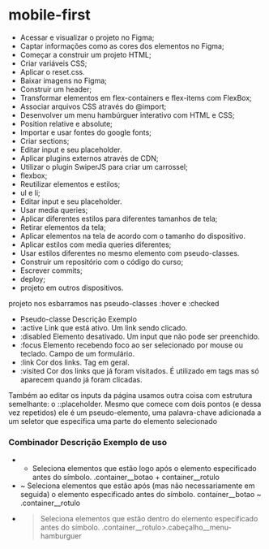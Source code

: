 # mobile-first

- Acessar e visualizar o projeto no Figma;
- Captar informações como as cores dos elementos no Figma;
- Começar a construir um projeto HTML;
- Criar variáveis CSS;
- Aplicar o reset.css.
- Baixar imagens no Figma;
- Construir um header;
- Transformar elementos em flex-containers e flex-items com FlexBox;
- Associar arquivos CSS através do @import;
- Desenvolver um menu hambúrguer interativo com HTML e CSS;
- Position relative e absolute;
- Importar e usar fontes do google fonts;
- Criar sections;
- Editar input e seu placeholder.
- Aplicar plugins externos através de CDN;
- Utilizar o plugin SwiperJS para criar um carrossel;
- flexbox;
- Reutilizar elementos e estilos;
- ul e li;
- Editar input e seu placeholder.
- Usar media queries;
- Aplicar diferentes estilos para diferentes tamanhos de tela;
- Retirar elementos da tela;
- Aplicar elementos na tela de acordo com o tamanho do dispositivo.
- Aplicar estilos com media queries diferentes;
- Usar estilos diferentes no mesmo elemento com pseudo-classes.
- Construir um repositório com o código do curso;
- Escrever commits;
- deploy;
- projeto em outros dispositivos.


projeto nos esbarramos nas pseudo-classes :hover e :checked
-  Pseudo-classe  Descrição	                                                        Exemplo
- :active	        Link que está ativo.	                                            Um link sendo clicado.
- :disabled	      Elemento desativado.	                                            Um input que não pode ser preenchido.
- :focus	        Elemento recebendo foco ao ser selecionado por mouse ou teclado.	Campo de um formulário.
- :link	          Cor dos links.	                                                  Tag <a> em geral.
- :visited	      Cor dos links que já foram visitados.	                            É utilizado em tags <a> mas só aparecem quando já foram clicadas.


Também ao editar os inputs da página usamos outra coisa com estrutura semelhante: o ::placeholder. Mesmo que comece com dois pontos (e dessa vez repetidos) ele é um pseudo-elemento, uma palavra-chave adicionada a um seletor que especifica uma parte do elemento selecionado



### Combinador	Descrição	Exemplo de uso
- +	Seleciona elementos que estão logo após o elemento especificado antes do símbolo.	.container__botao + container__rotulo
- ~	Seleciona elementos que estão após (mas não necessariamente em seguida) o elemento especificado antes do símbolo.	container__botao ~ .container__rotulo
- >	Seleciona elementos que estão dentro do elemento especificado antes do símbolo.	.container__rotulo>.cabeçalho__menu-hamburguer
